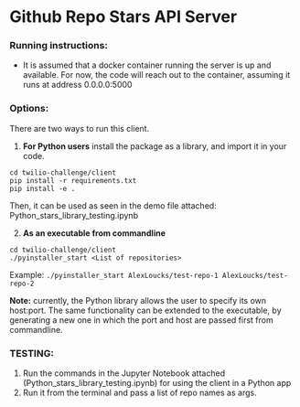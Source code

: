 # Github Repo Stars API Server

### Running instructions:
* It is assumed that a docker container running the server is up and available. For now, the code will reach out to the container, assuming it runs at address 0.0.0.0:5000

### Options:
There are two ways to run this client.
1. **For Python users**
install the package as a library, and import it in your code. 
```
cd twilio-challenge/client
pip install -r requirements.txt
pip install -e .
```
Then, it can be used as seen in the demo file attached: Python_stars_library_testing.ipynb

2. **As an executable from commandline**
```
cd twilio-challenge/client
./pyinstaller_start <List of repositories>
```

Example:
```./pyinstaller_start AlexLoucks/test-repo-1 AlexLoucks/test-repo-2```

**Note:** currently, the Python library allows the user to specify its own host:port. The same functionality can be extended to the executable, by generating a new one in which the port and host are passed first from commandline. 

### TESTING:
1. Run the commands in the Jupyter Notebook attached (Python_stars_library_testing.ipynb) for using the client in a Python app
2. Run it from the terminal and pass a list of repo names as args. 
